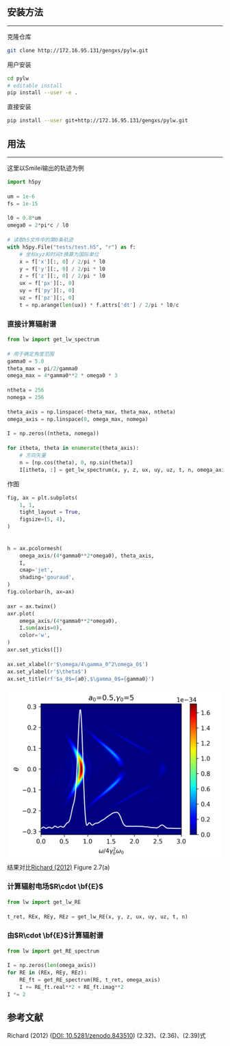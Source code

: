## 安装方法
---
克隆仓库
```bash
git clone http://172.16.95.131/gengxs/pylw.git
```

用户安装
```bash
cd pylw
# editable install
pip install --user -e .
```

直接安装
```bash
pip install --user git+http://172.16.95.131/gengxs/pylw.git
```

## 用法
---
这里以Smilei输出的轨迹为例
```python
import h5py

um = 1e-6
fs = 1e-15

l0 = 0.8*um
omega0 = 2*pi*c / l0

# 读取h5文件中的第0条轨迹
with h5py.File("tests/test.h5", "r") as f:
    # 坐标xyz和时间t换算为国际单位
    x = f['x'][:, 0] / 2/pi * l0
    y = f['y'][:, 0] / 2/pi * l0
    z = f['z'][:, 0] / 2/pi * l0
    ux = f['px'][:, 0]
    uy = f['py'][:, 0]
    uz = f['pz'][:, 0]
    t = np.arange(len(ux)) * f.attrs['dt'] / 2/pi * l0/c
```

### 直接计算辐射谱
```python
from lw import get_lw_spectrum

# 用于确定角度范围
gamma0 = 5.0
theta_max = pi/2/gamma0
omega_max = 4*gamma0**2 * omega0 * 3

ntheta = 256
nomega = 256

theta_axis = np.linspace(-theta_max, theta_max, ntheta)
omega_axis = np.linspace(0, omega_max, nomega) 

I = np.zeros((ntheta, nomega))

for itheta, theta in enumerate(theta_axis):
    # 方向矢量
    n = [np.cos(theta), 0, np.sin(theta)]
    I[itheta, :] = get_lw_spectrum(x, y, z, ux, uy, uz, t, n, omega_axis)
```
作图
```python
fig, ax = plt.subplots(
    1, 1,
    tight_layout = True,
    figsize=(5, 4),
)


h = ax.pcolormesh(
    omega_axis/(4*gamma0**2*omega0), theta_axis,
    I,
    cmap='jet',
    shading='gouraud',
)
fig.colorbar(h, ax=ax)

axr = ax.twinx()
axr.plot(
    omega_axis/(4*gamma0**2*omega0), 
    I.sum(axis=0),
    color='w',
)
axr.set_yticks([])

ax.set_xlabel(r'$\omega/4\gamma_0^2\omega_0$')
ax.set_ylabel(r'$\theta$')
ax.set_title(rf'$a_0$={a0},$\gamma_0$={gamma0}')
```
![](tests/thomson.png)
结果对比[Richard (2012)](https://doi.org/10.5281/zenodo.843510) Figure 2.7(a)

### 计算辐射电场$R\cdot \bf{E}$
```python
from lw import get_lw_RE

t_ret, REx, REy, REz = get_lw_RE(x, y, z, ux, uy, uz, t, n)
```

### 由$R\cdot \bf{E}$计算辐射谱
```python
from lw import get_RE_spectrum

I = np.zeros(len(omega_axis))
for RE in (REx, REy, REz):
    RE_ft = get_RE_spectrum(RE, t_ret, omega_axis)
    I += RE_ft.real**2 + RE_ft.imag**2
I *= 2
```

## 参考文献
Richard (2012) ([DOI: 10.5281/zenodo.843510](https://doi.org/10.5281/zenodo.843510)) (2.32)、(2.36)、(2.39)式